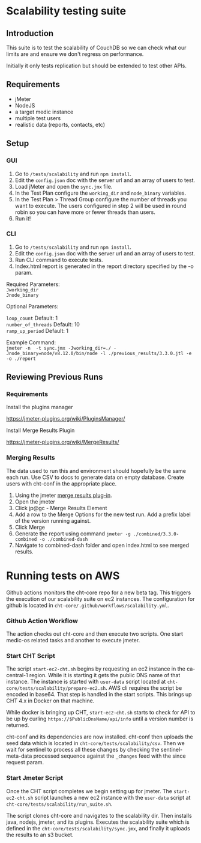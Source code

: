 # Scalability testing suite

## Introduction

This suite is to test the scalability of CouchDB so we can check what our limits are and ensure we don't regress on performance.

Initially it only tests replication but should be extended to test other APIs.

## Requirements

- jMeter
- NodeJS
- a target medic instance
- multiple test users
- realistic data (reports, contacts, etc)

## Setup

### GUI
1. Go to `/tests/scalability` and run `npm install`.
2. Edit the `config.json` doc with the server url and an array of users to test.
3. Load jMeter and open the `sync.jmx` file.
4. In the Test Plan configure the `working_dir` and `node_binary` variables.
5. In the Test Plan > Thread Group configure the number of threads you want to execute. The users configured in step 2 will be used in round robin so you can have more or fewer threads than users.
6. Run it!

### CLI

1. Go to `/tests/scalability` and run `npm install`.
2. Edit the `config.json` doc with the server url and an array of users to test.
3. Run CLI command to execute tests.
4. Index.html report is generated in the report directory specified by the -o param.


Required Parameters: </br>
`Jworking_dir`</br>
`Jnode_binary`

Optional Parameters:

`loop_count` Default: 1 </br>
`number_of_threads` Default: 10 </br>
`ramp_up_period` Default: 1

Example Command: </br>
`jmeter -n  -t sync.jmx -Jworking_dir=./ -Jnode_binary=node/v8.12.0/bin/node -l ./previous_results/3.3.0.jtl -e -o ./report`


## Reviewing Previous Runs

### Requirements

Install the plugins manager

https://jmeter-plugins.org/wiki/PluginsManager/

Install Merge Results Plugin

https://jmeter-plugins.org/wiki/MergeResults/

### Merging Results
The data used to run this and environment should hopefully be the same each run. Use CSV to docs to generate data on empty database. Create users with cht-conf in the appropriate place.

1. Using the jmeter [merge results plug-in](https://jmeter-plugins.org/wiki/MergeResults/).
2. Open the jmeter
3. Click jp@gc - Merge Results Element
4. Add a row to the Merge Options for the new test run. Add a prefix label of the version running against.
5. Click Merge
6. Generate the report using command `jmeter -g ./combined/3.3.0-combined -o ./combined-dash`
7. Navigate to combined-dash folder and open index.html to see merged results.



# Running tests on AWS

Github actions monitors the cht-core repo for a new beta tag. This triggers the execution of our scalability suite on ec2 instances.  The configuration for github is located in `cht-core/.github/workflows/scalability.yml`.

### Github Action Workflow

The action checks out cht-core and then execute two scripts. One start medic-os related tasks and another to execute jmeter.

### Start CHT Script

The script `start-ec2-cht.sh` begins by requesting an ec2 instance in the ca-central-1 region. While it is starting it gets the public DNS name of that instance. The instance is started with `user-data` script located at `cht-core/tests/scalability/prepare-ec2.sh`. AWS cli requires the script be encoded in base64. That step is handled in the start scripts.  This brings up CHT 4.x in Docker on that machine.

While docker is bringing up CHT, `start-ec2-cht.sh` starts to check for API to be up by curling  `https://$PublicDnsName/api/info` until a version number is returned.

cht-conf and its dependencies are now installed. cht-conf then uploads the seed data which is located in `cht-core/tests/scalability/csv`. Then we wait for sentinel to process all these changes by checking the sentinel-meta-data processed sequence against the `_changes`  feed with the since request param.

### Start Jmeter Script

Once the CHT script completes we begin setting up for jmeter. The `start-ec2-cht.sh` script launches a new ec2 instance with the `user-data` script at `cht-core/tests/scalability/run_suite.sh`.

The script clones cht-core and navigates to the scalability dir. Then installs java, nodejs, jmeter, and its plugins. Executes the scalability suite which is defined in the `cht-core/tests/scalability/sync.jmx`, and finally it uploads the results to an s3 bucket.
